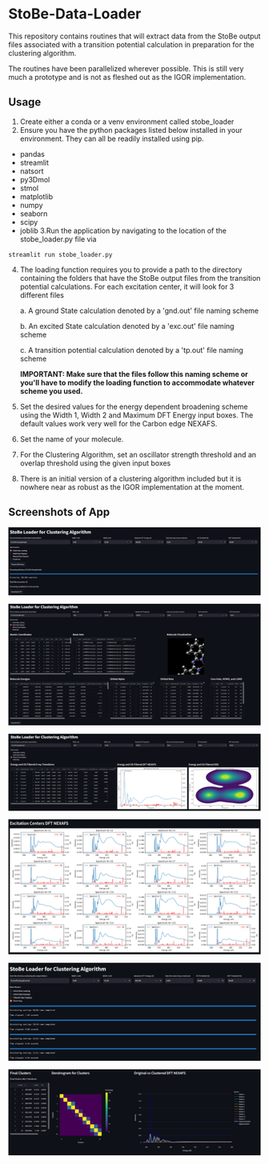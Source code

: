 # StoBe-Data-Loader
This repository contains routines that will extract data from the StoBe output files associated with a transition potential calculation in preparation for the clustering algorithm.

The routines have been parallelized wherever possible. This is still very much a prototype and is not as fleshed out as the IGOR implementation. 

## Usage 
1. Create either a conda or a venv environment called stobe_loader
2. Ensure you have the python packages listed below installed in your environment. They can all be readily installed using pip.
  - pandas
  - streamlit
  - natsort
  - py3Dmol
  - stmol
  - matplotlib
  - numpy
  - seaborn
  - scipy
  - joblib
3.Run the application by navigating to the location of the stobe_loader.py file via
```
streamlit run stobe_loader.py
```
4. The loading function requires you to provide a path to the directory containing the folders that have the StoBe output files from the transition potential calculations.
   For each excitation center, it will look for 3 different files
   
   a. A ground State calculation denoted by a 'gnd.out' file naming scheme
   
   b. An excited State calculation denoted by a 'exc.out' file naming scheme
   
   c. A transition potential calculation denoted by a 'tp.out' file naming scheme
   
   **IMPORTANT: Make sure that the files follow this naming scheme or you'll have to modify the loading function to accommodate whatever scheme you used.**

5. Set the desired values for the energy dependent broadening scheme using the Width 1, Width 2 and Maximum DFT Energy input boxes. The default values work very well for the Carbon edge NEXAFS.
6. Set the name of your molecule.
7. For the Clustering Algorithm, set an oscillator strength threshold and an overlap threshold using the given input boxes
8. There is an initial version of a clustering algorithm included but it is nowhere near as robust as the IGOR implementation at the moment.  

## Screenshots of App

![Loading Function](img/1.PNG)

![Energy Broadening Scheme](img/2.PNG)

![Molecule Name](img/3.PNG)

![Oscillator Strength Threshold](img/4.PNG)

![OVP Threshold](img/5.PNG)

![Clustering](img/6.PNG)

